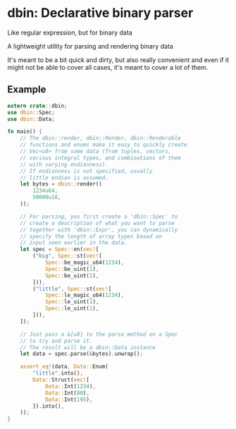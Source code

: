 # dbin: Declarative binary parser

Like regular expression, but for binary data

A lightweight utility for parsing and rendering binary data

It's meant to be a bit quick and dirty, but also really convenient
and even if it might not be able to cover all cases, it's meant
to cover a lot of them.

## Example

```rust
extern crate::dbin;
use dbin::Spec;
use dbin::Data;

fn main() {
    // The dbin::render, dbin::Render, dbin::Renderable
    // functions and enums make it easy to quickly create
    // Vec<u8> from some data (from tuples, vectors,
    // various integral types, and combinations of them
    // with varying endianness).
    // If endianness is not specified, usually
    // little endian is assumed.
    let bytes = dbin::render((
        1234u64,
        50000u16,
    ));

    // For parsing, you first create a 'dbin::Spec' to
    // create a description of what you want to parse
    // together with 'dbin::Expr', you can dynamically
    // specify the length of array types based on
    // input seen earlier in the data.
    let spec = Spec::en(vec![
        ("big", Spec::st(vec![
            Spec::be_magic_u64(1234),
            Spec::be_uint(1),
            Spec::be_uint(1),
        ])),
        ("little", Spec::st(vec![
            Spec::le_magic_u64(1234),
            Spec::le_uint(1),
            Spec::le_uint(1),
        ])),
    ]);

    // Just pass a &[u8] to the parse method on a Spec
    // to try and parse it.
    // The result will be a dbin::Data instance
    let data = spec.parse(&bytes).unwrap();

    assert_eq!(data, Data::Enum(
        "little".into(),
        Data::Struct(vec![
            Data::Int(1234),
            Data::Int(80),
            Data::Int(195),
        ]).into(),
    ));
}
```
